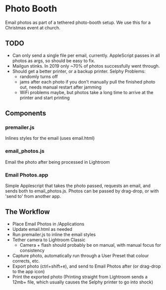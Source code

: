 # Photo Booth

Email photos as part of a tethered photo-booth setup. We use this for a Christmas event at church.

## TODO
- Can only send a single file per email, currently. AppleScript passes in all photos as args, so should be easy to fix.
- Mailgun stinks. In 2019 only ~70% of photos successfully went through. 
- Should get a better printer, or a backup printer. Selphy Problems:
	- randomly turns off
	- jams after each photo if you don't manually pull the finished photo out, needs manual restart after jamming
	- WiFi problems maybe, but photos take a long time to arrive at the printer and start printing

## Components
### premailer.js
Inlines styles for the email (uses email.html) 

### email_photos.js
Email the photo after being processed in Lightroom

### Email Photos.app
Simple Applescript that takes the photo passed, requests an email, and sends both to email_photos.js. Photos can be passed by drag-drop, or with 'send to' from another app.

## The Workflow
- Place Email Photos in /Applications
- Update email.html as needed
- Run premailer.js to inline the email styles
- Tether camera to Lightroom Classic
	- Camera + flash should probably be on manual, with manual focus for consistency
- Capture photo, automatically run through a User Preset that colour corrects, etc.
- Export photo (ctrl+shift+e), and send to Email Photos after (or drag-drop to the app icon)
- Print the exported photo (Printing straight from Lightroom sends a 12mb+ file, which usually causes the Selphy printer to go into shock)
